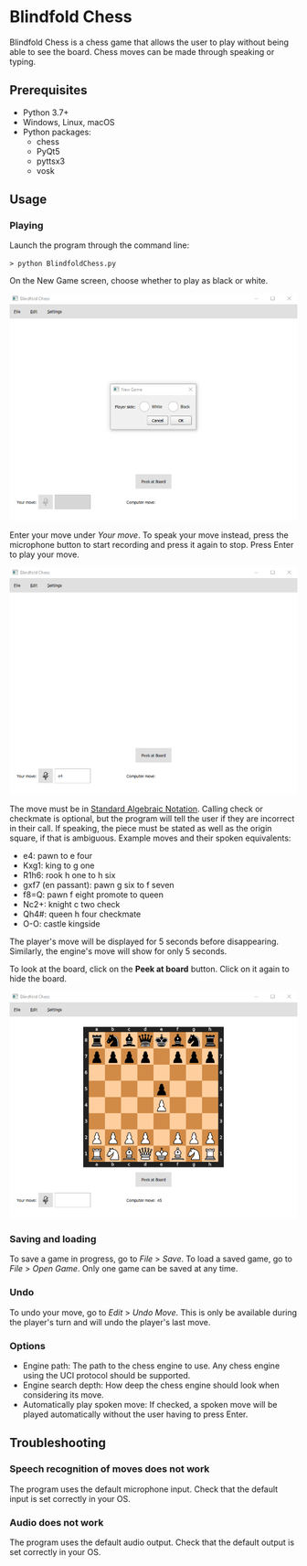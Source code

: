 # Blindfold Chess

Blindfold Chess is a chess game that allows the user to play without being
able to see the board. Chess moves can be made through speaking or typing.

## Prerequisites
* Python 3.7+
* Windows, Linux, macOS
* Python packages:
  * chess
  * PyQt5
  * pyttsx3
  * vosk

## Usage

### Playing

Launch the program through the command line:

`> python BlindfoldChess.py`

On the New Game screen, choose whether to play as black or white.

![Player side selection](/doc/new_game.png)

Enter your move under *Your move*. To speak your move instead, press the
microphone button to start recording and press it again to stop. Press Enter
to play your move.

![Player move input](/doc/player_move.png)

The move must be in [Standard Algebraic Notation](https://www.chessprogramming.org/Algebraic_Chess_Notation).
Calling check or checkmate is optional, but the program will tell the user if
they are incorrect in their call. If speaking, the piece must be stated as
well as the origin square, if that is ambiguous. Example moves and their
spoken equivalents:

* e4: pawn to e four
* Kxg1: king to g one
* R1h6: rook h one to h six
* gxf7 (en passant): pawn g six to f seven
* f8=Q: pawn f eight promote to queen
* Nc2+: knight c two check
* Qh4#: queen h four checkmate
* O-O: castle kingside

The player's move will be displayed for 5 seconds before disappearing.
Similarly, the engine's move will show for only 5 seconds.

To look at the board, click on the **Peek at board** button. Click on it again
to hide the board.

![Peeking](/doc/peek.png)

### Saving and loading

To save a game in progress, go to *File* > *Save*. To load a saved game, go
to *File* > *Open Game*. Only one game can be saved at any time.

### Undo

To undo your move, go to *Edit* > *Undo Move*. This is only be available
during the player's turn and will undo the player's last move.

### Options

* Engine path: The path to the chess engine to use. Any chess engine using
the UCI protocol should be supported.
* Engine search depth: How deep the chess engine should look when considering
its move.
* Automatically play spoken move: If checked, a spoken move will be
played automatically without the user having to press Enter.

## Troubleshooting

### Speech recognition of moves does not work

The program uses the default microphone input. Check that the default input
is set correctly in your OS.

### Audio does not work

The program uses the default audio output. Check that the default output is
set correctly in your OS.